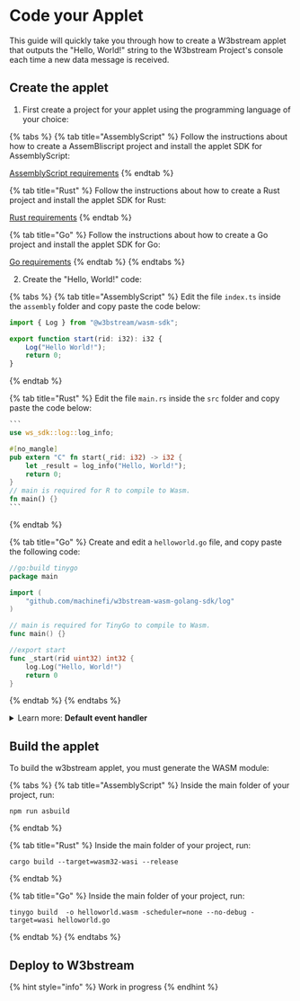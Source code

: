 # Code your Applet

This guide will quickly take you through how to create a W3bstream applet that outputs the "Hello, World!" string to the W3bstream Project's console each time a new data message is received.

## Create the applet

1. First create a project for your applet using the programming language of your choice:

{% tabs %}
{% tab title="AssemblyScript" %}
Follow the instructions about how to create a AssemBliscript project and install the applet SDK for AssemblyScript:

[AssemblyScript requirements](w3bstream-applet-sdks/assemblyscript.md#requirements)
{% endtab %}

{% tab title="Rust" %}
Follow the instructions about how to create a Rust project and install the applet SDK for Rust:

[Rust requirements](w3bstream-applet-sdks/rust.md#requirements)
{% endtab %}

{% tab title="Go" %}
Follow the instructions about how to create a Go project and install the applet SDK for Go:

[Go requirements](w3bstream-applet-sdks/go.md#requirements)
{% endtab %}
{% endtabs %}

2. Create the "Hello, World!" code:

{% tabs %}
{% tab title="AssemblyScript" %}
Edit the file `index.ts` inside the `assembly` folder and copy paste the code below:

```typescript
import { Log } from "@w3bstream/wasm-sdk";

export function start(rid: i32): i32 {
    Log("Hello World!");
    return 0;
}
```
{% endtab %}

{% tab title="Rust" %}
Edit the file `main.rs` inside the `src` folder and copy paste the code below:

````rust
```
use ws_sdk::log::log_info;

#[no_mangle]
pub extern "C" fn start(_rid: i32) -> i32 {
    let _result = log_info("Hello, World!");
    return 0;
}
// main is required for R to compile to Wasm.
fn main() {}
```
````
{% endtab %}

{% tab title="Go" %}
Create and edit a `helloworld.go` file, and copy paste the following code:

```go
//go:build tinygo
package main

import (
	"github.com/machinefi/w3bstream-wasm-golang-sdk/log"
)

// main is required for TinyGo to compile to Wasm.
func main() {}

//export start
func _start(rid uint32) int32 {
	log.Log("Hello, World!")
	return 0
}

```
{% endtab %}
{% endtabs %}

<details>

<summary>Learn more: <strong>Default event handler</strong></summary>

The reason we created a function called `start` is that, when deploying an applet to a W3bstream project, a default route is created that connects any W3bstream event to a `start` handler function.

**AssemblyScript**

```typescript
export function start(rid: i32): i32
```

**Go**

```go
//export start
func _start(event_id uint32) int32
```

**Rust**

```rust
#[no_mangle]
pub extern "C" fn start(event_id: i32) -> i32
```

**C++**

```cpp
#EMSCRIPTEN_KEEPALIVE uint32_t _start(uint32_t event_id)
```

</details>

## Build the applet

To build the w3bstream applet, you must generate the WASM module:

{% tabs %}
{% tab title="AssemblyScript" %}
Inside the main folder of your project, run:

```
npm run asbuild
```
{% endtab %}

{% tab title="Rust" %}
Inside the main folder of your project, run:

```
cargo build --target=wasm32-wasi --release
```
{% endtab %}

{% tab title="Go" %}
Inside the main folder of your project, run:

```
tinygo build  -o helloworld.wasm -scheduler=none --no-debug -target=wasi helloworld.go
```
{% endtab %}
{% endtabs %}

## Deploy to W3bstream

{% hint style="info" %}
Work in progress
{% endhint %}
